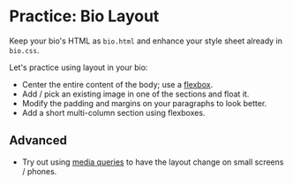# Practice: Bio Layout
Keep your bio's HTML as `bio.html` and enhance your style sheet already in `bio.css`.

Let's practice using layout in your bio:
* Center the entire content of the body; use a [flexbox](/notes/flexbox.md).
* Add / pick an existing image in one of the sections and float it.
* Modify the padding and margins on your paragraphs to look better.
* Add a short multi-column section using flexboxes.

## Advanced
* Try out using [media queries](http://learnlayout.com/media-queries.html) to have the layout change on small screens / phones.
